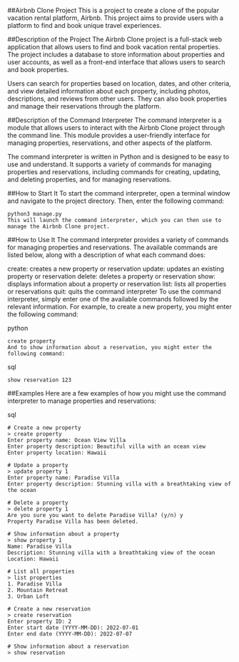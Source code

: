 ##Airbnb Clone Project
This is a project to create a clone of the popular vacation rental platform, Airbnb. This project aims to provide users with a platform to find and book unique travel experiences.

##Description of the Project
The Airbnb Clone project is a full-stack web application that allows users to find and book vacation rental properties. The project includes a database to store information about properties and user accounts, as well as a front-end interface that allows users to search and book properties.

Users can search for properties based on location, dates, and other criteria, and view detailed information about each property, including photos, descriptions, and reviews from other users. They can also book properties and manage their reservations through the platform.

##Description of the Command Interpreter
The command interpreter is a module that allows users to interact with the Airbnb Clone project through the command line. This module provides a user-friendly interface for managing properties, reservations, and other aspects of the platform.

The command interpreter is written in Python and is designed to be easy to use and understand. It supports a variety of commands for managing properties and reservations, including commands for creating, updating, and deleting properties, and for managing reservations.

##How to Start It
To start the command interpreter, open a terminal window and navigate to the project directory. Then, enter the following command:

```
python3 manage.py
This will launch the command interpreter, which you can then use to manage the Airbnb Clone project.
```

##How to Use It
The command interpreter provides a variety of commands for managing properties and reservations. The available commands are listed below, along with a description of what each command does:

create: creates a new property or reservation
update: updates an existing property or reservation
delete: deletes a property or reservation
show: displays information about a property or reservation
list: lists all properties or reservations
quit: quits the command interpreter
To use the command interpreter, simply enter one of the available commands followed by the relevant information. For example, to create a new property, you might enter the following command:

python
```
create property
And to show information about a reservation, you might enter the following command:
```

sql
```
show reservation 123
```

##Examples
Here are a few examples of how you might use the command interpreter to manage properties and reservations:

sql
```
# Create a new property
> create property
Enter property name: Ocean View Villa
Enter property description: Beautiful villa with an ocean view
Enter property location: Hawaii

# Update a property
> update property 1
Enter property name: Paradise Villa
Enter property description: Stunning villa with a breathtaking view of the ocean

# Delete a property
> delete property 1
Are you sure you want to delete Paradise Villa? (y/n) y
Property Paradise Villa has been deleted.

# Show information about a property
> show property 1
Name: Paradise Villa
Description: Stunning villa with a breathtaking view of the ocean
Location: Hawaii

# List all properties
> list properties
1. Paradise Villa
2. Mountain Retreat
3. Urban Loft

# Create a new reservation
> create reservation
Enter property ID: 2
Enter start date (YYYY-MM-DD): 2022-07-01
Enter end date (YYYY-MM-DD): 2022-07-07

# Show information about a reservation
> show reservation
```
